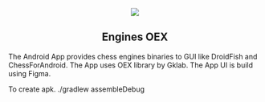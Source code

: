 <p align="center"><img src="https://i.postimg.cc/RhtJhNDn/app-round.png"></p>
 <h2 align="center">Engines OEX</h2>
  
 The Android App provides chess engines binaries to GUI like DroidFish and ChessForAndroid.
 The App uses OEX library by Gklab.
  The App UI is build using Figma.
  
  <p align="https://i.postimg.cc/fWXq95X1/engine-OEX.gif"></p>
  
  To create apk.
  ./gradlew assembleDebug
  
  
